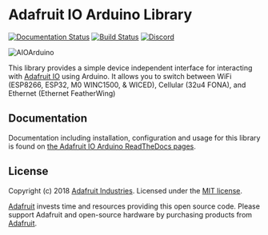 # Adafruit IO Arduino Library

[![Documentation Status](https://readthedocs.org/projects/adafruit-io-arduino/badge/?version=latest)](https://adafruit-io-arduino.readthedocs.io/en/latest/) [![Build Status](https://travis-ci.com/adafruit/Adafruit_IO_Arduino.svg?branch=master)](https://travis-ci.com/adafruit/Adafruit_IO_Arduino) [![Discord](https://img.shields.io/discord/327254708534116352.svg)](https://discord.gg/nBQh6qu)

![AIOArduino](https://cdn-learn.adafruit.com/assets/assets/000/057/496/original/adafruit_io_AIOA.png?1531335660)

This library provides a simple device independent interface for interacting with [Adafruit IO](https://io.adafruit.com) using Arduino. It allows you to switch between WiFi (ESP8266, ESP32, M0 WINC1500, & WICED), Cellular (32u4 FONA), and Ethernet (Ethernet FeatherWing)


## Documentation
Documentation including installation, configuration and usage for this library is found on [the Adafruit IO Arduino ReadTheDocs pages](https://adafruit-io-arduino.readthedocs.io/en/latest/).

## License
Copyright (c) 2018 [Adafruit Industries](https://adafruit.com). Licensed under the [MIT license](/LICENSE?raw=true).

[Adafruit](https://adafruit.com) invests time and resources providing this open source code.
Please support Adafruit and open-source hardware by purchasing products from [Adafruit](https://adafruit.com).
